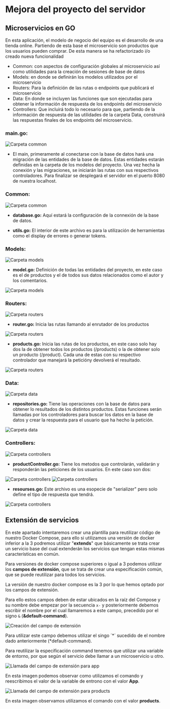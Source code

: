 # Mejora del proyecto del servidor

## Microservicios en GO

En esta aplicación, el modelo de negocio del equipo es el desarrollo de una tienda online. Partiendo de esta base el microservicio son productos que los usuarios pueden comprar. De esta manera se ha refactorizado i/o creado nueva funcionalidad

- Common: con aspectos de configuración globales al microservicio así como utilidades para la creación de sesiones de base de datos
- Models: en donde se definirán los modelos utilizados por el microservicio
- Routers: Para la definición de las rutas o endpoints que publicará el 
microservicio
- Data: En donde se incluyen las funciones que son ejecutadas para obtener la información de respuesta de los endpoints del microservicio
- Controllers: Que incluirá todo lo necesario para que, partiendo de la información de respuesta de las utilidades de la carpeta Data, construirá las respuestas finales de los endpoints del microservicio.

### main.go:
![Carpeta common](./imgs/main.png)

- El main, primeramente al conectarse con la base de datos hará una migración de las entidades de la base de datos. Estas entidades estarán definidas en la carpeta de los modelos del proyecto. Una vez hecha la conexión y las migraciones, se iniciarán las rutas con sus respectivos controladores. Para finalizar se desplegará el servidor en el puerto 8080 de nuestra localhost.

### Common:
![Carpeta common](./imgs/common.png)

- **database.go:** Aquí estará la configuración de la connexión de la base de datos.

- **utils.go:** El interior de este archivo es para la utilización de herramientas como el display de errores o generar tokens.

### Models:
![Carpeta models](./imgs/models.png)

- **model.go:** Definición de todas las entidades del proyecto, en este caso es el de productos y el de todos sus datos relacionados como el autor y los comentarios.

![Carpeta models](./imgs/models2.png)

### Routers:

![Carpeta routers](./imgs/routers.png)

- **router.go:** Inicia las rutas llamando al enrutador de los productos

![Carpeta routers](./imgs/routers2.png)


- **products.go:** Inicia las rutas de los productos, en este caso solo hay dos la de obtener todos los productos (/products) o la de obtener solo un producto (/product). Cada una de estas con su respectivo controlador que manejará la peticióny devolverá el resultado.

![Carpeta routers](./imgs/routers1.png)

### Data:

![Carpeta data](./imgs/data.png)

- **repositories.go:** Tiene las operaciones con la base de datos para obtener lo resultados de los distintos productos. Estas funciones serán llamadas por los controladores para buscar los datos en la base de datos y crear la respuesta para el usuario que ha hecho la petición.

![Carpeta data](./imgs/data1.png)

### Controllers:

![Carpeta controllers](./imgs/controllers.png)

- **productController.go:** Tiene los metodos que controlarán, validarán y responderán las peticiones de los usuarios. En este caso son dos: 

![Carpeta controllers](./imgs/controller1.png)
![Carpeta controllers](./imgs/controller2.png)

- **resourses.go:** Este archivo es una esopecie de "serializer" pero solo define el tipo de respuesta que tendrá.

![Carpeta controllers](./imgs/controller3.png)

## Extensión de servicios

En este apartado intentaremos crear una plantilla para reutilizar código de nuestro Docker Compose, para ello si utilizamos una versión de docker inferior a la 3 podremos utilizar "**extends**" que básicamente se trata crear un servicio base del cual extenderán los servicios que tengan estas mismas características en común. 

Para versiones de docker compose superiores o igual a 3 podemos utilizar los **campos de extensión**, que se trata de crear una especificación común, que se puede reutilizar para todos los servicios.

La versión de nuestro docker compose es la 3 por lo que hemos optado por los campos de extensión.

Para ello estos campos deben de estar ubicados en la raíz del Compose y su nombre debe empezar por la secuencia `x-` y posteriormente debemos escribir el nombre por el cual llamaremos a este campo, precedido por el signo `&` (**&default-command**).

![Creación del campo de extensión](./imgs/fieldsExtension1.png)

Para utilizar este campo debemos utilizar el singo ´*´ sucedido de el nombre dado anteriormente (*default-command).

Para reutilizar la especificación command tenemos que utilizar una variable de entorno, por que según el servicio debe llamar a un microservicio u otro.

![Llamada del campo de extensión para app](./imgs/fieldsExtension2.png)

En esta imagen podemos observar como utilizamos el comando y reescribimos el valor de la variable de entrono con el valor **App**.

![Llamada del campo de extensión para products](./imgs/fieldsExtension3.png)

En esta imagen observamos utilizamos el comando con el valor **products**.